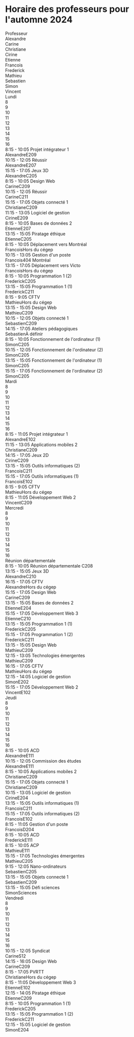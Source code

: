 
# Horaire des professeurs pour l'automne 2024

<div id="cal-calendar">
<div class="cal-column professeur">
    <div></div>
    <div>Professeur</div><div>Alexandre</div><div>Carine</div><div>Christiane</div><div>Cirine</div><div>Etienne</div><div>Francois</div><div>Frederick</div><div>Mathieu</div><div>Sebastien</div><div>Simon</div><div>Vincent</div></div>
<div class="cal-column cal-day lundi"><div class="cal-day-heading">Lundi</div><div class="cal-hour-heading">8</div><div class="cal-hour-heading">9</div><div class="cal-hour-heading">10</div><div class="cal-hour-heading">11</div><div class="cal-hour-heading">12</div><div class="cal-hour-heading">13</div><div class="cal-hour-heading">14</div><div class="cal-hour-heading">15</div><div class="cal-hour-heading">16</div><div class="cal-class Alexandre" style="grid-column: 1 / span 2; grid-row: 3;">
                <div class="cal-info">
                    <span class="cal-class-time">8:15 - 10:05</span>
                    <span class="cal-class-title">Projet intégrateur 1</span>
                    <div class="cal-class-lign"><span class="cal-class-professor">Alexandre</span><span class="cal-class-location">E209</span></div>
                </div>
            </div><div class="cal-class Alexandre" style="grid-column: 3 / span 2; grid-row: 3;">
                <div class="cal-info">
                    <span class="cal-class-time">10:15 - 12:05</span>
                    <span class="cal-class-title">Réussir</span>
                    <div class="cal-class-lign"><span class="cal-class-professor">Alexandre</span><span class="cal-class-location">E207</span></div>
                </div>
            </div><div class="cal-class Alexandre" style="grid-column: 8 / span 2; grid-row: 3;">
                <div class="cal-info">
                    <span class="cal-class-time">15:15 - 17:05</span>
                    <span class="cal-class-title">Jeux 3D</span>
                    <div class="cal-class-lign"><span class="cal-class-professor">Alexandre</span><span class="cal-class-location">C205</span></div>
                </div>
            </div><div class="cal-class Carine" style="grid-column: 1 / span 2; grid-row: 4;">
                <div class="cal-info">
                    <span class="cal-class-time">8:15 - 10:05</span>
                    <span class="cal-class-title">Design Web</span>
                    <div class="cal-class-lign"><span class="cal-class-professor">Carine</span><span class="cal-class-location">C209</span></div>
                </div>
            </div><div class="cal-class Carine" style="grid-column: 3 / span 2; grid-row: 4;">
                <div class="cal-info">
                    <span class="cal-class-time">10:15 - 12:05</span>
                    <span class="cal-class-title">Réussir</span>
                    <div class="cal-class-lign"><span class="cal-class-professor">Carine</span><span class="cal-class-location">C211</span></div>
                </div>
            </div><div class="cal-class Christiane" style="grid-column: 8 / span 2; grid-row: 5;">
                <div class="cal-info">
                    <span class="cal-class-time">15:15 - 17:05</span>
                    <span class="cal-class-title">Objets connecté 1</span>
                    <div class="cal-class-lign"><span class="cal-class-professor">Christiane</span><span class="cal-class-location">C209</span></div>
                </div>
            </div><div class="cal-class Cirine" style="grid-column: 4 / span 2; grid-row: 6;">
                <div class="cal-info">
                    <span class="cal-class-time">11:15 - 13:05</span>
                    <span class="cal-class-title">Logiciel de gestion</span>
                    <div class="cal-class-lign"><span class="cal-class-professor">Cirine</span><span class="cal-class-location">E209</span></div>
                </div>
            </div><div class="cal-class Etienne" style="grid-column: 1 / span 2; grid-row: 7;">
                <div class="cal-info">
                    <span class="cal-class-time">8:15 - 10:05</span>
                    <span class="cal-class-title">Bases de données 2</span>
                    <div class="cal-class-lign"><span class="cal-class-professor">Etienne</span><span class="cal-class-location">E207</span></div>
                </div>
            </div><div class="cal-class Etienne" style="grid-column: 6 / span 2; grid-row: 7;">
                <div class="cal-info">
                    <span class="cal-class-time">13:15 - 15:05</span>
                    <span class="cal-class-title">Piratage éthique</span>
                    <div class="cal-class-lign"><span class="cal-class-professor">Etienne</span><span class="cal-class-location">C205</span></div>
                </div>
            </div><div class="cal-class Francois" style="grid-column: 1 / span 2; grid-row: 8;">
                <div class="cal-info">
                    <span class="cal-class-time">8:15 - 10:05</span>
                    <span class="cal-class-title">Déplacement vers Montréal</span>
                    <div class="cal-class-lign"><span class="cal-class-professor">Francois</span><span class="cal-class-location">Hors du cégep</span></div>
                </div>
            </div><div class="cal-class Francois" style="grid-column: 3 / span 3; grid-row: 8;">
                <div class="cal-info">
                    <span class="cal-class-time">10:15 - 13:05</span>
                    <span class="cal-class-title">Gestion d'un poste</span>
                    <div class="cal-class-lign"><span class="cal-class-professor">Francois</span><span class="cal-class-location">404 Montréal</span></div>
                </div>
            </div><div class="cal-class Francois" style="grid-column: 6 / span 4; grid-row: 8;">
                <div class="cal-info">
                    <span class="cal-class-time">13:15 - 17:05</span>
                    <span class="cal-class-title">Déplacement vers Victo</span>
                    <div class="cal-class-lign"><span class="cal-class-professor">Francois</span><span class="cal-class-location">Hors du cégep</span></div>
                </div>
            </div><div class="cal-class Frederick" style="grid-column: 1 / span 2; grid-row: 9;">
                <div class="cal-info">
                    <span class="cal-class-time">8:15 - 10:05</span>
                    <span class="cal-class-title">Programmation 1 (2)</span>
                    <div class="cal-class-lign"><span class="cal-class-professor">Frederick</span><span class="cal-class-location">C205</span></div>
                </div>
            </div><div class="cal-class Frederick" style="grid-column: 6 / span 2; grid-row: 9;">
                <div class="cal-info">
                    <span class="cal-class-time">13:15 - 15:05</span>
                    <span class="cal-class-title">Programmation 1 (1)</span>
                    <div class="cal-class-lign"><span class="cal-class-professor">Frederick</span><span class="cal-class-location">C211</span></div>
                </div>
            </div><div class="cal-class Mathieu" style="grid-column: 1 / span 1; grid-row: 10;">
                <div class="cal-info">
                    <span class="cal-class-time">8:15 - 9:05</span>
                    <span class="cal-class-title">CFTV</span>
                    <div class="cal-class-lign"><span class="cal-class-professor">Mathieu</span><span class="cal-class-location">Hors du cégep</span></div>
                </div>
            </div><div class="cal-class Mathieu" style="grid-column: 6 / span 2; grid-row: 10;">
                <div class="cal-info">
                    <span class="cal-class-time">13:15 - 15:05</span>
                    <span class="cal-class-title">Design Web</span>
                    <div class="cal-class-lign"><span class="cal-class-professor">Mathieu</span><span class="cal-class-location">C209</span></div>
                </div>
            </div><div class="cal-class Sebastien" style="grid-column: 3 / span 2; grid-row: 11;">
                <div class="cal-info">
                    <span class="cal-class-time">10:15 - 12:05</span>
                    <span class="cal-class-title">Objets connecté 1</span>
                    <div class="cal-class-lign"><span class="cal-class-professor">Sebastien</span><span class="cal-class-location">C209</span></div>
                </div>
            </div><div class="cal-class Sebastien" style="grid-column: 7 / span 3; grid-row: 11;">
                <div class="cal-info">
                    <span class="cal-class-time">14:15 - 17:05</span>
                    <span class="cal-class-title">Ateliers pédagogiques</span>
                    <div class="cal-class-lign"><span class="cal-class-professor">Sebastien</span><span class="cal-class-location">À définir</span></div>
                </div>
            </div><div class="cal-class Simon" style="grid-column: 1 / span 2; grid-row: 12;">
                <div class="cal-info">
                    <span class="cal-class-time">8:15 - 10:05</span>
                    <span class="cal-class-title">Fonctionnement de l'ordinateur (1)</span>
                    <div class="cal-class-lign"><span class="cal-class-professor">Simon</span><span class="cal-class-location">C205</span></div>
                </div>
            </div><div class="cal-class Simon" style="grid-column: 3 / span 2; grid-row: 12;">
                <div class="cal-info">
                    <span class="cal-class-time">10:15 - 12:05</span>
                    <span class="cal-class-title">Fonctionnement de l'ordinateur (2)</span>
                    <div class="cal-class-lign"><span class="cal-class-professor">Simon</span><span class="cal-class-location">C205</span></div>
                </div>
            </div><div class="cal-class Simon" style="grid-column: 6 / span 2; grid-row: 12;">
                <div class="cal-info">
                    <span class="cal-class-time">13:15 - 15:05</span>
                    <span class="cal-class-title">Fonctionnement de l'ordinateur (1)</span>
                    <div class="cal-class-lign"><span class="cal-class-professor">Simon</span><span class="cal-class-location">C205</span></div>
                </div>
            </div><div class="cal-class Simon" style="grid-column: 8 / span 2; grid-row: 12;">
                <div class="cal-info">
                    <span class="cal-class-time">15:15 - 17:05</span>
                    <span class="cal-class-title">Fonctionnement de l'ordinateur (2)</span>
                    <div class="cal-class-lign"><span class="cal-class-professor">Simon</span><span class="cal-class-location">C205</span></div>
                </div>
            </div></div>
<div class="cal-column cal-day mardi"><div class="cal-day-heading">Mardi</div><div class="cal-hour-heading">8</div><div class="cal-hour-heading">9</div><div class="cal-hour-heading">10</div><div class="cal-hour-heading">11</div><div class="cal-hour-heading">12</div><div class="cal-hour-heading">13</div><div class="cal-hour-heading">14</div><div class="cal-hour-heading">15</div><div class="cal-hour-heading">16</div><div class="cal-class Alexandre" style="grid-column: 1 / span 3; grid-row: 3;">
                <div class="cal-info">
                    <span class="cal-class-time">8:15 - 11:05</span>
                    <span class="cal-class-title">Projet intégrateur 1</span>
                    <div class="cal-class-lign"><span class="cal-class-professor">Alexandre</span><span class="cal-class-location">E102</span></div>
                </div>
            </div><div class="cal-class Christiane" style="grid-column: 4 / span 2; grid-row: 5;">
                <div class="cal-info">
                    <span class="cal-class-time">11:15 - 13:05</span>
                    <span class="cal-class-title">Applications mobiles 2</span>
                    <div class="cal-class-lign"><span class="cal-class-professor">Christiane</span><span class="cal-class-location">C209</span></div>
                </div>
            </div><div class="cal-class Cirine" style="grid-column: 7 / span 3; grid-row: 6;">
                <div class="cal-info">
                    <span class="cal-class-time">14:15 - 17:05</span>
                    <span class="cal-class-title">Jeux 2D</span>
                    <div class="cal-class-lign"><span class="cal-class-professor">Cirine</span><span class="cal-class-location">C209</span></div>
                </div>
            </div><div class="cal-class Francois" style="grid-column: 6 / span 2; grid-row: 8;">
                <div class="cal-info">
                    <span class="cal-class-time">13:15 - 15:05</span>
                    <span class="cal-class-title">Outils informatiques (2)</span>
                    <div class="cal-class-lign"><span class="cal-class-professor">Francois</span><span class="cal-class-location">C211</span></div>
                </div>
            </div><div class="cal-class Francois" style="grid-column: 8 / span 2; grid-row: 8;">
                <div class="cal-info">
                    <span class="cal-class-time">15:15 - 17:05</span>
                    <span class="cal-class-title">Outils informatiques (1)</span>
                    <div class="cal-class-lign"><span class="cal-class-professor">Francois</span><span class="cal-class-location">E102</span></div>
                </div>
            </div><div class="cal-class Mathieu" style="grid-column: 1 / span 1; grid-row: 10;">
                <div class="cal-info">
                    <span class="cal-class-time">8:15 - 9:05</span>
                    <span class="cal-class-title">CFTV</span>
                    <div class="cal-class-lign"><span class="cal-class-professor">Mathieu</span><span class="cal-class-location">Hors du cégep</span></div>
                </div>
            </div><div class="cal-class Vincent" style="grid-column: 1 / span 3; grid-row: 13;">
                <div class="cal-info">
                    <span class="cal-class-time">8:15 - 11:05</span>
                    <span class="cal-class-title">Développement Web 2</span>
                    <div class="cal-class-lign"><span class="cal-class-professor">Vincent</span><span class="cal-class-location">C209</span></div>
                </div>
            </div></div>
<div class="cal-column cal-day mercredi"><div class="cal-day-heading">Mercredi</div><div class="cal-hour-heading">8</div><div class="cal-hour-heading">9</div><div class="cal-hour-heading">10</div><div class="cal-hour-heading">11</div><div class="cal-hour-heading">12</div><div class="cal-hour-heading">13</div><div class="cal-hour-heading">14</div><div class="cal-hour-heading">15</div><div class="cal-hour-heading">16</div><div class="cal-class Departement" style="grid-column: 1 / span 2; grid-row: 3 / span 11;">
                <div class="title"><div>Réunion&nbsp;départementale</div></div>
                <div class="cal-info">
                    <span class="cal-class-time">8:15 - 10:05</span>
                    <span class="cal-class-title">Réunion&nbsp;départementale</span>
                    <span class="cal-class-location">C208</span>
                </div>
            </div><div class="cal-class Alexandre" style="grid-column: 6 / span 2; grid-row: 3;">
                <div class="cal-info">
                    <span class="cal-class-time">13:15 - 15:05</span>
                    <span class="cal-class-title">Jeux 3D</span>
                    <div class="cal-class-lign"><span class="cal-class-professor">Alexandre</span><span class="cal-class-location">C210</span></div>
                </div>
            </div><div class="cal-class Alexandre" style="grid-column: 9 / span 1; grid-row: 3;">
                <div class="cal-info">
                    <span class="cal-class-time">16:15 - 17:05</span>
                    <span class="cal-class-title">CFTV</span>
                    <div class="cal-class-lign"><span class="cal-class-professor">Alexandre</span><span class="cal-class-location">Hors du cégep</span></div>
                </div>
            </div><div class="cal-class Carine" style="grid-column: 8 / span 2; grid-row: 4;">
                <div class="cal-info">
                    <span class="cal-class-time">15:15 - 17:05</span>
                    <span class="cal-class-title">Design Web</span>
                    <div class="cal-class-lign"><span class="cal-class-professor">Carine</span><span class="cal-class-location">C209</span></div>
                </div>
            </div><div class="cal-class Etienne" style="grid-column: 6 / span 2; grid-row: 7;">
                <div class="cal-info">
                    <span class="cal-class-time">13:15 - 15:05</span>
                    <span class="cal-class-title">Bases de données 2</span>
                    <div class="cal-class-lign"><span class="cal-class-professor">Etienne</span><span class="cal-class-location">E204</span></div>
                </div>
            </div><div class="cal-class Etienne" style="grid-column: 8 / span 2; grid-row: 7;">
                <div class="cal-info">
                    <span class="cal-class-time">15:15 - 17:05</span>
                    <span class="cal-class-title">Développement Web 3</span>
                    <div class="cal-class-lign"><span class="cal-class-professor">Etienne</span><span class="cal-class-location">C210</span></div>
                </div>
            </div><div class="cal-class Frederick" style="grid-column: 6 / span 2; grid-row: 9;">
                <div class="cal-info">
                    <span class="cal-class-time">13:15 - 15:05</span>
                    <span class="cal-class-title">Programmation 1 (1)</span>
                    <div class="cal-class-lign"><span class="cal-class-professor">Frederick</span><span class="cal-class-location">C205</span></div>
                </div>
            </div><div class="cal-class Frederick" style="grid-column: 8 / span 2; grid-row: 9;">
                <div class="cal-info">
                    <span class="cal-class-time">15:15 - 17:05</span>
                    <span class="cal-class-title">Programmation 1 (2)</span>
                    <div class="cal-class-lign"><span class="cal-class-professor">Frederick</span><span class="cal-class-location">C211</span></div>
                </div>
            </div><div class="cal-class Mathieu" style="grid-column: 6 / span 2; grid-row: 10;">
                <div class="cal-info">
                    <span class="cal-class-time">13:15 - 15:05</span>
                    <span class="cal-class-title">Design Web</span>
                    <div class="cal-class-lign"><span class="cal-class-professor">Mathieu</span><span class="cal-class-location">C209</span></div>
                </div>
            </div><div class="cal-class Mathieu" style="grid-column: 5 / span 1; grid-row: 10;">
                <div class="cal-info">
                    <span class="cal-class-time">12:15 - 13:05</span>
                    <span class="cal-class-title">Technologies émergentes</span>
                    <div class="cal-class-lign"><span class="cal-class-professor">Mathieu</span><span class="cal-class-location">C209</span></div>
                </div>
            </div><div class="cal-class Mathieu" style="grid-column: 9 / span 1; grid-row: 10;">
                <div class="cal-info">
                    <span class="cal-class-time">16:15 - 17:05</span>
                    <span class="cal-class-title">CFTV</span>
                    <div class="cal-class-lign"><span class="cal-class-professor">Mathieu</span><span class="cal-class-location">Hors du cégep</span></div>
                </div>
            </div><div class="cal-class Simon" style="grid-column: 5 / span 2; grid-row: 12;">
                <div class="cal-info">
                    <span class="cal-class-time">12:15 - 14:05</span>
                    <span class="cal-class-title">Logiciel de gestion</span>
                    <div class="cal-class-lign"><span class="cal-class-professor">Simon</span><span class="cal-class-location">E202</span></div>
                </div>
            </div><div class="cal-class Vincent" style="grid-column: 8 / span 2; grid-row: 13;">
                <div class="cal-info">
                    <span class="cal-class-time">15:15 - 17:05</span>
                    <span class="cal-class-title">Développement Web 2</span>
                    <div class="cal-class-lign"><span class="cal-class-professor">Vincent</span><span class="cal-class-location">E102</span></div>
                </div>
            </div></div>
<div class="cal-column cal-day jeudi"><div class="cal-day-heading">Jeudi</div><div class="cal-hour-heading">8</div><div class="cal-hour-heading">9</div><div class="cal-hour-heading">10</div><div class="cal-hour-heading">11</div><div class="cal-hour-heading">12</div><div class="cal-hour-heading">13</div><div class="cal-hour-heading">14</div><div class="cal-hour-heading">15</div><div class="cal-hour-heading">16</div><div class="cal-class Alexandre" style="grid-column: 1 / span 2; grid-row: 3;">
                <div class="cal-info">
                    <span class="cal-class-time">8:15 - 10:05</span>
                    <span class="cal-class-title">ACD</span>
                    <div class="cal-class-lign"><span class="cal-class-professor">Alexandre</span><span class="cal-class-location">E111</span></div>
                </div>
            </div><div class="cal-class Alexandre" style="grid-column: 3 / span 2; grid-row: 3;">
                <div class="cal-info">
                    <span class="cal-class-time">10:15 - 12:05</span>
                    <span class="cal-class-title">Commission des études</span>
                    <div class="cal-class-lign"><span class="cal-class-professor">Alexandre</span><span class="cal-class-location">E111</span></div>
                </div>
            </div><div class="cal-class Christiane" style="grid-column: 1 / span 2; grid-row: 5;">
                <div class="cal-info">
                    <span class="cal-class-time">8:15 - 10:05</span>
                    <span class="cal-class-title">Applications mobiles 2</span>
                    <div class="cal-class-lign"><span class="cal-class-professor">Christiane</span><span class="cal-class-location">C209</span></div>
                </div>
            </div><div class="cal-class Christiane" style="grid-column: 8 / span 2; grid-row: 5;">
                <div class="cal-info">
                    <span class="cal-class-time">15:15 - 17:05</span>
                    <span class="cal-class-title">Objets connecté 1</span>
                    <div class="cal-class-lign"><span class="cal-class-professor">Christiane</span><span class="cal-class-location">C209</span></div>
                </div>
            </div><div class="cal-class Cirine" style="grid-column: 3 / span 3; grid-row: 6;">
                <div class="cal-info">
                    <span class="cal-class-time">10:15 - 13:05</span>
                    <span class="cal-class-title">Logiciel de gestion</span>
                    <div class="cal-class-lign"><span class="cal-class-professor">Cirine</span><span class="cal-class-location">E204</span></div>
                </div>
            </div><div class="cal-class Francois" style="grid-column: 6 / span 2; grid-row: 8;">
                <div class="cal-info">
                    <span class="cal-class-time">13:15 - 15:05</span>
                    <span class="cal-class-title">Outils informatiques (1)</span>
                    <div class="cal-class-lign"><span class="cal-class-professor">Francois</span><span class="cal-class-location">C211</span></div>
                </div>
            </div><div class="cal-class Francois" style="grid-column: 8 / span 2; grid-row: 8;">
                <div class="cal-info">
                    <span class="cal-class-time">15:15 - 17:05</span>
                    <span class="cal-class-title">Outils informatiques (2)</span>
                    <div class="cal-class-lign"><span class="cal-class-professor">Francois</span><span class="cal-class-location">E102</span></div>
                </div>
            </div><div class="cal-class Francois" style="grid-column: 1 / span 3; grid-row: 8;">
                <div class="cal-info">
                    <span class="cal-class-time">8:15 - 11:05</span>
                    <span class="cal-class-title">Gestion d'un poste</span>
                    <div class="cal-class-lign"><span class="cal-class-professor">Francois</span><span class="cal-class-location">D204</span></div>
                </div>
            </div><div class="cal-class Frederick" style="grid-column: 1 / span 2; grid-row: 9;">
                <div class="cal-info">
                    <span class="cal-class-time">8:15 - 10:05</span>
                    <span class="cal-class-title">ACD</span>
                    <div class="cal-class-lign"><span class="cal-class-professor">Frederick</span><span class="cal-class-location">E111</span></div>
                </div>
            </div><div class="cal-class Mathieu" style="grid-column: 1 / span 2; grid-row: 10;">
                <div class="cal-info">
                    <span class="cal-class-time">8:15 - 10:05</span>
                    <span class="cal-class-title">ACP</span>
                    <div class="cal-class-lign"><span class="cal-class-professor">Mathieu</span><span class="cal-class-location">E111</span></div>
                </div>
            </div><div class="cal-class Mathieu" style="grid-column: 8 / span 2; grid-row: 10;">
                <div class="cal-info">
                    <span class="cal-class-time">15:15 - 17:05</span>
                    <span class="cal-class-title">Technologies émergentes</span>
                    <div class="cal-class-lign"><span class="cal-class-professor">Mathieu</span><span class="cal-class-location">C205</span></div>
                </div>
            </div><div class="cal-class Sebastien" style="grid-column: 2 / span 3; grid-row: 11;">
                <div class="cal-info">
                    <span class="cal-class-time">9:15 - 12:05</span>
                    <span class="cal-class-title">Nano-ordinateurs</span>
                    <div class="cal-class-lign"><span class="cal-class-professor">Sebastien</span><span class="cal-class-location">C205</span></div>
                </div>
            </div><div class="cal-class Sebastien" style="grid-column: 6 / span 2; grid-row: 11;">
                <div class="cal-info">
                    <span class="cal-class-time">13:15 - 15:05</span>
                    <span class="cal-class-title">Objets connecté 1</span>
                    <div class="cal-class-lign"><span class="cal-class-professor">Sebastien</span><span class="cal-class-location">C209</span></div>
                </div>
            </div><div class="cal-class Simon" style="grid-column: 6 / span 2; grid-row: 12;">
                <div class="cal-info">
                    <span class="cal-class-time">13:15 - 15:05</span>
                    <span class="cal-class-title">Défi sciences</span>
                    <div class="cal-class-lign"><span class="cal-class-professor">Simon</span><span class="cal-class-location">Sciences</span></div>
                </div>
            </div></div>
<div class="cal-column cal-day vendredi"><div class="cal-day-heading">Vendredi</div><div class="cal-hour-heading">8</div><div class="cal-hour-heading">9</div><div class="cal-hour-heading">10</div><div class="cal-hour-heading">11</div><div class="cal-hour-heading">12</div><div class="cal-hour-heading">13</div><div class="cal-hour-heading">14</div><div class="cal-hour-heading">15</div><div class="cal-hour-heading">16</div><div class="cal-class Carine" style="grid-column: 3 / span 2; grid-row: 4;">
                <div class="cal-info">
                    <span class="cal-class-time">10:15 - 12:05</span>
                    <span class="cal-class-title">Syndicat</span>
                    <div class="cal-class-lign"><span class="cal-class-professor">Carine</span><span class="cal-class-location">S12</span></div>
                </div>
            </div><div class="cal-class Carine" style="grid-column: 7 / span 2; grid-row: 4;">
                <div class="cal-info">
                    <span class="cal-class-time">14:15 - 16:05</span>
                    <span class="cal-class-title">Design Web</span>
                    <div class="cal-class-lign"><span class="cal-class-professor">Carine</span><span class="cal-class-location">C209</span></div>
                </div>
            </div><div class="cal-class Christiane" style="grid-column: 1 / span 9; grid-row: 5;">
                <div class="cal-info">
                    <span class="cal-class-time">8:15 - 17:05</span>
                    <span class="cal-class-title">PVRTT</span>
                    <div class="cal-class-lign"><span class="cal-class-professor">Christiane</span><span class="cal-class-location">Hors du cégep</span></div>
                </div>
            </div><div class="cal-class Etienne" style="grid-column: 1 / span 3; grid-row: 7;">
                <div class="cal-info">
                    <span class="cal-class-time">8:15 - 11:05</span>
                    <span class="cal-class-title">Développement Web 3</span>
                    <div class="cal-class-lign"><span class="cal-class-professor">Etienne</span><span class="cal-class-location">E102</span></div>
                </div>
            </div><div class="cal-class Etienne" style="grid-column: 5 / span 2; grid-row: 7;">
                <div class="cal-info">
                    <span class="cal-class-time">12:15 - 14:05</span>
                    <span class="cal-class-title">Piratage éthique</span>
                    <div class="cal-class-lign"><span class="cal-class-professor">Etienne</span><span class="cal-class-location">C209</span></div>
                </div>
            </div><div class="cal-class Frederick" style="grid-column: 1 / span 2; grid-row: 9;">
                <div class="cal-info">
                    <span class="cal-class-time">8:15 - 10:05</span>
                    <span class="cal-class-title">Programmation 1 (1)</span>
                    <div class="cal-class-lign"><span class="cal-class-professor">Frederick</span><span class="cal-class-location">C205</span></div>
                </div>
            </div><div class="cal-class Frederick" style="grid-column: 6 / span 2; grid-row: 9;">
                <div class="cal-info">
                    <span class="cal-class-time">13:15 - 15:05</span>
                    <span class="cal-class-title">Programmation 1 (2)</span>
                    <div class="cal-class-lign"><span class="cal-class-professor">Frederick</span><span class="cal-class-location">C211</span></div>
                </div>
            </div><div class="cal-class Simon" style="grid-column: 5 / span 3; grid-row: 12;">
                <div class="cal-info">
                    <span class="cal-class-time">12:15 - 15:05</span>
                    <span class="cal-class-title">Logiciel de gestion</span>
                    <div class="cal-class-lign"><span class="cal-class-professor">Simon</span><span class="cal-class-location">E204</span></div>
                </div>
            </div></div>
</div>
